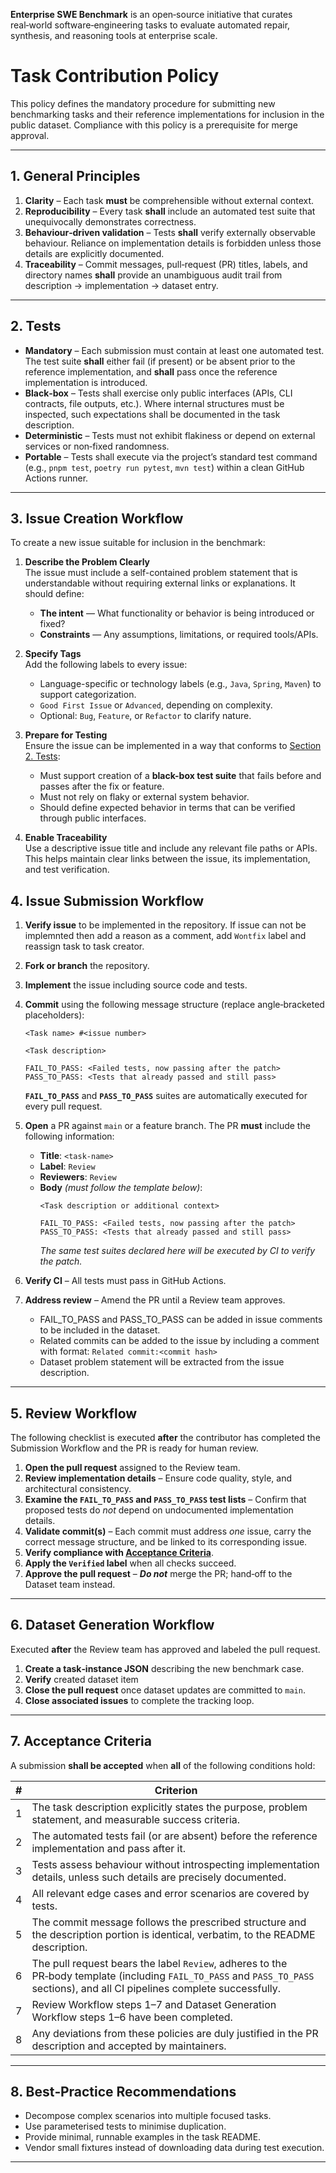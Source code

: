 **Enterprise SWE Benchmark** is an open‑source initiative that curates real‑world software‑engineering tasks to evaluate automated repair, synthesis, and reasoning tools at enterprise scale.

# Task Contribution Policy

This policy defines the mandatory procedure for submitting new benchmarking tasks and their reference implementations for inclusion in the public dataset. Compliance with this policy is a prerequisite for merge approval.

---

## 1. General Principles

1. **Clarity** – Each task **must** be comprehensible without external context.
2. **Reproducibility** – Every task **shall** include an automated test suite that unequivocally demonstrates correctness.
3. **Behaviour‑driven validation** – Tests **shall** verify externally observable behaviour. Reliance on implementation details is forbidden unless those details are explicitly documented.
4. **Traceability** – Commit messages, pull‑request (PR) titles, labels, and directory names **shall** provide an unambiguous audit trail from description → implementation → dataset entry.

---

## 2. Tests

- **Mandatory** – Each submission must contain at least one automated test. The test suite **shall** either fail (if present) or be absent prior to the reference implementation, and **shall** pass once the reference implementation is introduced.
- **Black‑box** – Tests shall exercise only public interfaces (APIs, CLI contracts, file outputs, etc.). Where internal structures must be inspected, such expectations shall be documented in the task description.
- **Deterministic** – Tests must not exhibit flakiness or depend on external services or non‑fixed randomness.
- **Portable** – Tests shall execute via the project’s standard test command (e.g., `pnpm test`, `poetry run pytest`, `mvn test`) within a clean GitHub Actions runner.

---

## 3. Issue Creation Workflow

To create a new issue suitable for inclusion in the benchmark:

1. **Describe the Problem Clearly**\
   The issue must include a self-contained problem statement that is understandable without requiring external links or explanations. It should define:

   - **The intent** — What functionality or behavior is being introduced or fixed?
   - **Constraints** — Any assumptions, limitations, or required tools/APIs.

2. **Specify Tags**\
   Add the following labels to every issue:

   - Language-specific or technology labels (e.g., `Java`, `Spring`, `Maven`) to support categorization.
   - `Good First Issue` or `Advanced`, depending on complexity.
   - Optional: `Bug`, `Feature`, or `Refactor` to clarify nature.

3. **Prepare for Testing**\
   Ensure the issue can be implemented in a way that conforms to [Section 2. Tests](#2-tests):

   - Must support creation of a **black-box test suite** that fails before and passes after the fix or feature.
   - Must not rely on flaky or external system behavior.
   - Should define expected behavior in terms that can be verified through public interfaces.

4. **Enable Traceability**\
   Use a descriptive issue title and include any relevant file paths or APIs. This helps maintain clear links between the issue, its implementation, and test verification.

## 4. Issue Submission Workflow

1. **Verify issue** to be implemented in the repository. If issue can not be implemnted then add a reason as a comment, add `Wontfix` label and reassign task to task creator.
2. **Fork or branch** the repository.
3. **Implement** the issue including source code and tests.
4. **Commit** using the following message structure (replace angle‑bracketed placeholders):
   ```
   <Task name> #<issue number>

   <Task description>

   FAIL_TO_PASS: <Failed tests, now passing after the patch>
   PASS_TO_PASS: <Tests that already passed and still pass>
   ```
   **`FAIL_TO_PASS`** and **`PASS_TO_PASS`** suites are automatically executed for every pull request.
5. **Open** a PR against `main` or a feature branch. The PR **must** include the following information:
    - **Title**: `<task‑name>`
    - **Label**: `Review`
    - **Reviewers**: `Review`
    - **Body** *(must follow the template below)*:
      ```
      <Task description or additional context>
 
      FAIL_TO_PASS: <Failed tests, now passing after the patch>
      PASS_TO_PASS: <Tests that already passed and still pass>
      ```
      *The same test suites declared here will be executed by CI to verify the patch.*
6. **Verify CI** – All tests must pass in GitHub Actions.
7. **Address review** – Amend the PR until a Review team approves.

   - FAIL_TO_PASS and PASS_TO_PASS can be added in issue comments to be included in the dataset.
   - Related commits can be added to the issue by including a comment with format: `Related commit:<commit hash>`
   - Dataset problem statement will be extracted from the issue description.

---

## 5. Review Workflow

The following checklist is executed **after** the contributor has completed the Submission Workflow and the PR is ready for human review.

1. **Open the pull request** assigned to the Review team.
2. **Review implementation details** – Ensure code quality, style, and architectural consistency.
3. **Examine the `FAIL_TO_PASS` and `PASS_TO_PASS` test lists** – Confirm that proposed tests do *not* depend on undocumented implementation details.
4. **Validate commit(s)** – Each commit must address *one* issue, carry the correct message structure, and be linked to its corresponding issue.
5. **Verify compliance with [Acceptance Criteria](https://github.com/jetbrains-eval-lab#7-acceptance-criteria)**.
6. **Apply the `Verified` label** when all checks succeed.
7. **Approve the pull request** – ***Do not*** merge the PR; hand‑off to the Dataset team instead.

---

## 6. Dataset Generation Workflow

Executed **after** the Review team has approved and labeled the pull request.

1. **Create a task‑instance JSON** describing the new benchmark case.
2. **Verify** created dataset item
3. **Close the pull request** once dataset updates are committed to `main`.
4. **Close associated issues** to complete the tracking loop.

---

## 7. Acceptance Criteria

A submission **shall be accepted** when **all** of the following conditions hold:

| # | Criterion                                                                                                                                                                      |
| - | ------------------------------------------------------------------------------------------------------------------------------------------------------------------------------ |
| 1 | The task description explicitly states the purpose, problem statement, and measurable success criteria.                                                                        |
| 2 | The automated tests fail (or are absent) before the reference implementation and pass after it.                                                                                |
| 3 | Tests assess behaviour without introspecting implementation details, unless such details are precisely documented.                                                             |
| 4 | All relevant edge cases and error scenarios are covered by tests.                                                                                                              |
| 5 | The commit message follows the prescribed structure and the description portion is identical, verbatim, to the README description.                                             |
| 6 | The pull request bears the label `Review`, adheres to the PR‑body template (including `FAIL_TO_PASS` and `PASS_TO_PASS` sections), and all CI pipelines complete successfully. |
| 7 | Review Workflow steps 1–7 and Dataset Generation Workflow steps 1–6 have been completed.                                                                                       |
| 8 | Any deviations from these policies are duly justified in the PR description and accepted by maintainers.                                                                       |

---

## 8. Best‑Practice Recommendations

- Decompose complex scenarios into multiple focused tasks.
- Use parameterised tests to minimise duplication.
- Provide minimal, runnable examples in the task README.
- Vendor small fixtures instead of downloading data during test execution.

---

